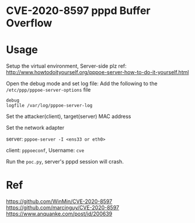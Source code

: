 # CVE-2020-8597 pppd Buffer Overflow

# Usage

Setup the virtual environment, Server-side plz ref: http://www.howtodoityourself.org/pppoe-server-how-to-do-it-yourself.html

Open the debug mode and set log file: Add the following to the `/etc/ppp/pppoe-server-options` file

```
debug
logfile /var/log/pppoe-server-log
```

Set the attacker(client), target(server) MAC address

Set the network adapter

server: `pppoe-server -I <ens33 or eth0>`

client: `pppoeconf`, Username: `cve`

Run the `poc.py`, server's pppd session will crash.

# Ref

https://github.com/WinMin/CVE-2020-8597
https://github.com/marcinguy/CVE-2020-8597
https://www.anquanke.com/post/id/200639

